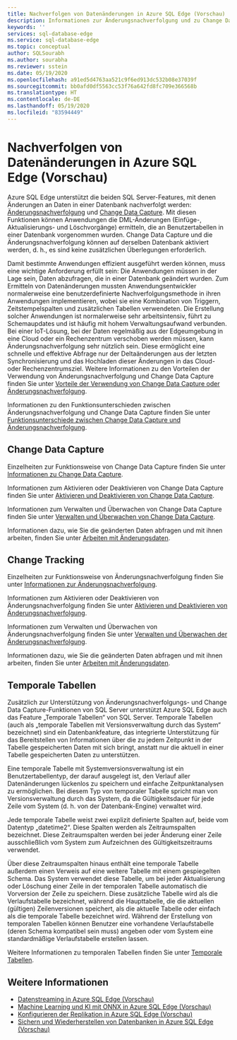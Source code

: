 ```yaml
---
title: Nachverfolgen von Datenänderungen in Azure SQL Edge (Vorschau)
description: Informationen zur Änderungsnachverfolgung und zu Change Data Capture in Azure SQL Edge (Vorschau)
keywords: ''
services: sql-database-edge
ms.service: sql-database-edge
ms.topic: conceptual
author: SQLSourabh
ms.author: sourabha
ms.reviewer: sstein
ms.date: 05/19/2020
ms.openlocfilehash: a91ed5d4763aa521c9f6ed913dc532b08e37039f
ms.sourcegitcommit: bb0afd0df5563cc53f76a642fd8fc709e366568b
ms.translationtype: HT
ms.contentlocale: de-DE
ms.lasthandoff: 05/19/2020
ms.locfileid: "83594449"
---
```

# <a name="tracking-data-changes-in-azure-sql-edge-preview"></a>Nachverfolgen von Datenänderungen in Azure SQL Edge (Vorschau)

Azure SQL Edge unterstützt die beiden SQL Server-Features, mit denen Änderungen an Daten in einer Datenbank nachverfolgt werden: [Änderungsnachverfolgung](https://docs.microsoft.com/sql/relational-databases/track-changes/track-data-changes-sql-server#Tracking) und [Change Data Capture](https://docs.microsoft.com/sql/relational-databases/track-changes/track-data-changes-sql-server#Capture). Mit diesen Funktionen können Anwendungen die DML-Änderungen (Einfüge-, Aktualisierungs- und Löschvorgänge) ermitteln, die an Benutzertabellen in einer Datenbank vorgenommen wurden. Change Data Capture und die Änderungsnachverfolgung können auf derselben Datenbank aktiviert werden, d. h., es sind keine zusätzlichen Überlegungen erforderlich.

Damit bestimmte Anwendungen effizient ausgeführt werden können, muss eine wichtige Anforderung erfüllt sein: Die Anwendungen müssen in der Lage sein, Daten abzufragen, die in einer Datenbank geändert wurden. Zum Ermitteln von Datenänderungen mussten Anwendungsentwickler normalerweise eine benutzerdefinierte Nachverfolgungsmethode in ihren Anwendungen implementieren, wobei sie eine Kombination von Triggern, Zeitstempelspalten und zusätzlichen Tabellen verwendeten. Die Erstellung solcher Anwendungen ist normalerweise sehr arbeitsintensiv, führt zu Schemaupdates und ist häufig mit hohem Verwaltungsaufwand verbunden. Bei einer IoT-Lösung, bei der Daten regelmäßig aus der Edgeumgebung in eine Cloud oder ein Rechenzentrum verschoben werden müssen, kann Änderungsnachverfolgung sehr nützlich sein. Diese ermöglicht eine schnelle und effektive Abfrage nur der Deltaänderungen aus der letzten Synchronisierung und das Hochladen dieser Änderungen in das Cloud- oder Rechenzentrumsziel. Weitere Informationen zu den Vorteilen der Verwendung von Änderungsnachverfolgung und Change Data Capture finden Sie unter [Vorteile der Verwendung von Change Data Capture oder Änderungsnachverfolgung](https://docs.microsoft.com/sql/relational-databases/track-changes/track-data-changes-sql-server#benefits-of-using-change-data-capture-or-change-tracking). 

Informationen zu den Funktionsunterschieden zwischen Änderungsnachverfolgung und Change Data Capture finden Sie unter [Funktionsunterschiede zwischen Change Data Capture und Änderungsnachverfolgung](https://docs.microsoft.com/sql/relational-databases/track-changes/track-data-changes-sql-server#feature-differences-between-change-data-capture-and-change-tracking).

## <a name="change-data-capture"></a>Change Data Capture

Einzelheiten zur Funktionsweise von Change Data Capture finden Sie unter [Informationen zu Change Data Capture](https://docs.microsoft.com/sql/relational-databases/track-changes/about-change-data-capture-sql-server).

Informationen zum Aktivieren oder Deaktivieren von Change Data Capture finden Sie unter [Aktivieren und Deaktivieren von Change Data Capture](https://docs.microsoft.com/sql/relational-databases/track-changes/enable-and-disable-change-data-capture-sql-server).

Informationen zum Verwalten und Überwachen von Change Data Capture finden Sie unter [Verwalten und Überwachen von Change Data Capture](https://docs.microsoft.com/sql/relational-databases/track-changes/administer-and-monitor-change-data-capture-sql-server).

Informationen dazu, wie Sie die geänderten Daten abfragen und mit ihnen arbeiten, finden Sie unter [Arbeiten mit Änderungsdaten](https://docs.microsoft.com/sql/relational-databases/track-changes/work-with-change-data-sql-server).

## <a name="change-tracking"></a>Change Tracking

Einzelheiten zur Funktionsweise von Änderungsnachverfolgung finden Sie unter [Informationen zur Änderungsnachverfolgung](https://docs.microsoft.com/sql/relational-databases/track-changes/about-change-tracking-sql-server).

Informationen zum Aktivieren oder Deaktivieren von Änderungsnachverfolgung finden Sie unter [Aktivieren und Deaktivieren von Änderungsnachverfolgung](https://docs.microsoft.com/sql/relational-databases/track-changes/enable-and-disable-change-tracking-sql-server).

Informationen zum Verwalten und Überwachen von Änderungsnachverfolgung finden Sie unter [Verwalten und Überwachen der Änderungsnachverfolgung](https://docs.microsoft.com/sql/relational-databases/track-changes/manage-change-tracking-sql-server).

Informationen dazu, wie Sie die geänderten Daten abfragen und mit ihnen arbeiten, finden Sie unter [Arbeiten mit Änderungsdaten](https://docs.microsoft.com/sql/relational-databases/track-changes/work-with-change-tracking-sql-server).

## <a name="temporal-tables"></a>Temporale Tabellen

Zusätzlich zur Unterstützung von Änderungsnachverfolgungs- und Change Data Capture-Funktionen von SQL Server unterstützt Azure SQL Edge auch das Feature „Temporale Tabellen“ von SQL Server. Temporale Tabellen (auch als „temporale Tabellen mit Versionsverwaltung durch das System“ bezeichnet) sind ein Datenbankfeature, das integrierte Unterstützung für das Bereitstellen von Informationen über die zu jedem Zeitpunkt in der Tabelle gespeicherten Daten mit sich bringt, anstatt nur die aktuell in einer Tabelle gespeicherten Daten zu unterstützen.

Eine temporale Tabelle mit Systemversionsverwaltung ist ein Benutzertabellentyp, der darauf ausgelegt ist, den Verlauf aller Datenänderungen lückenlos zu speichern und einfache Zeitpunktanalysen zu ermöglichen. Bei diesem Typ von temporaler Tabelle spricht man von Versionsverwaltung durch das System, da die Gültigkeitsdauer für jede Zeile vom System (d. h. von der Datenbank-Engine) verwaltet wird.

Jede temporale Tabelle weist zwei explizit definierte Spalten auf, beide vom Datentyp „datetime2“. Diese Spalten werden als Zeitraumspalten bezeichnet. Diese Zeitraumspalten werden bei jeder Änderung einer Zeile ausschließlich vom System zum Aufzeichnen des Gültigkeitszeitraums verwendet.

Über diese Zeitraumspalten hinaus enthält eine temporale Tabelle außerdem einen Verweis auf eine weitere Tabelle mit einem gespiegelten Schema. Das System verwendet diese Tabelle, um bei jeder Aktualisierung oder Löschung einer Zeile in der temporalen Tabelle automatisch die Vorversion der Zeile zu speichern. Diese zusätzliche Tabelle wird als die Verlaufstabelle bezeichnet, während die Haupttabelle, die die aktuellen (gültigen) Zeilenversionen speichert, als die aktuelle Tabelle oder einfach als die temporale Tabelle bezeichnet wird. Während der Erstellung von temporalen Tabellen können Benutzer eine vorhandene Verlaufstabelle (deren Schema kompatibel sein muss) angeben oder vom System eine standardmäßige Verlaufstabelle erstellen lassen.

Weitere Informationen zu temporalen Tabellen finden Sie unter [Temporale Tabellen](https://docs.microsoft.com/sql/relational-databases/tables/temporal-tables).

## <a name="see-also"></a>Weitere Informationen

- [Datenstreaming in Azure SQL Edge (Vorschau)](stream-data.md)
- [Machine Learning und KI mit ONNX in Azure SQL Edge (Vorschau)](onnx-overview.md)
- [Konfigurieren der Replikation in Azure SQL Edge (Vorschau)](configure-replication.md)
- [Sichern und Wiederherstellen von Datenbanken in Azure SQL Edge (Vorschau)](backup-restore.md)



